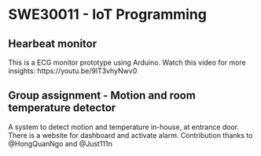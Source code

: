 <h1>SWE30011 - IoT Programming</h1>

<h2>Hearbeat monitor</h2>
This is a ECG monitor prototype using Arduino. Watch this video for more insights: https://youtu.be/9lT3vhyNwv0

## Group assignment - Motion and room temperature detector
A system to detect motion and temperature in-house, at entrance door. There is a website for dashboard and activate alarm.
Contribution thanks to @HongQuanNgo and @Just111n

